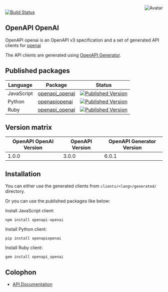 <img align="right" src="https://raw.github.com/cliffano/openapi-openai/master/avatar.jpg" alt="Avatar"/>

[![Build Status](https://github.com/cliffano/openapi-openai/actions/workflows/ci-workflow.yaml/badge.svg)](https://github.com/cliffano/openapi-openai/actions/workflows/ci-workflow.yaml)
<br/>

OpenAPI OpenAI
--------------

OpenAPI openai is an OpenAPI v3 specification and a set of generated API clients for [openai](https://www.openai.org/)

The API clients are generated using [OpenAPI Generator](https://openapi-generator.tech/).

Published packages
------------------

| Language | Package | Status |
|----------|---------|--------|
| JavaScript | [openapi_openai]((http://www.npmjs.com/package/openapi_openai)) | [![Published Version](https://img.shields.io/npm/v/openapi_openai.svg)](http://www.npmjs.com/package/openapi_openai) |
| Python | [openapiopenai]((https://pypi.python.org/pypi/openapiopenai)) | [![Published Version](https://img.shields.io/pypi/v/openapiopenai.svg)](https://pypi.python.org/pypi/openapiopenai) |
| Ruby | [openapi_openai]((https://rubygems.org/gems/openapi_openai)) | [![Published Version](https://img.shields.io/gem/v/openapi_openai.svg)](https://rubygems.org/gems/openapi_openai) |

Version matrix
--------------

| OpenAPI OpenAI Version | OpenAPI Version | OpenAPI Generator Version |
|-----------------------|-----------------|---------------------------|
| 1.0.0 | 3.0.0 | 6.0.1 |

Installation
------------

You can either use the generated clients from `clients/<lang>/generated/` directory.

Or you can use the published packages like below:

Install JavaScript client:

    npm install openapi-openai

Install Python client:

    pip install openapiopenai

Install Ruby client:

    gem install openapi_openai

Colophon
--------

* [API Documentation](http://cliffano.github.io/openapi-openai/api/latest/)
